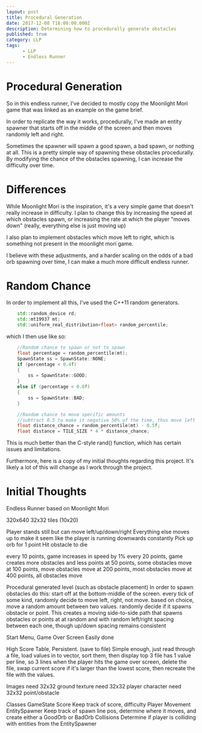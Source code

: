 ```yaml
---
layout: post
title: Procedural Generation
date: 2017-12-08 T18:00:00.000Z
description: Determining how to procedurally generate obstacles
published: true
category: LLP
tags:
      - LLP
      - Endless Runner
---
```


# Procedural Generation
So in this endless runner, I've decided to mostly copy the Moonlight Mori game that was linked as an example on the game brief.

In order to replicate the way it works, procedurally, I've made an entity spawner that starts off in the middle of the screen and then moves randomly left and right.

Sometimes the spawner will spawn a good spawn, a bad spawn, or nothing at all. This is a pretty simple way of spawning these obstacles procedurally.
By modifying the chance of the obstacles spawning, I can increase the difficulty over time.

# Differences
While Moonlight Mori is the inspiration, it's a very simple game that doesn't really increase in difficulty.
I plan to change this by increasing the speed at which obstacles spawn, or increasing the rate at which the player "moves down" (really, everything else is just moving up)

I also plan to implement obstacles which move left to right, which is something not present in the moonlight mori game.

I believe with these adjustments, and a harder scaling on the odds of a bad orb spawning over time, I can make a much more difficult endless runner.

# Random Chance
In order to implement all this, I've used the C++11 random generators.

```C++
	std::random_device rd;
	std::mt19937 mt;
	std::uniform_real_distribution<float> random_percentile;
```

which I then use like so:

```C++
	//Random chance to spawn or not to spawn
	float percentage = random_percentile(mt);
	SpawnState ss = SpawnState::NONE;
	if (percentage < 0.4f)
	{
		ss = SpawnState::GOOD;
	}
	else if (percentage < 0.8f)
	{
		ss = SpawnState::BAD;
	}

	//Random chance to move specific amounts
	//subtract 0.5 to make it negative 50% of the time, thus move left
	float distance_chance = random_percentile(mt) - 0.5f;
	float distance = TILE_SIZE * 4 * distance_chance;
```

This is much better than the C-style rand() function, which has certain issues and limitations.

Furthermore, here is a copy of my initial thoughts regarding this project. It's likely a lot of this will change as I work through the project.

# Initial Thoughts

Endless Runner based on Moonlight Mori

320x640
32x32 tiles
(10x20)

Player stands still but can move left/up/down/right
Everything else moves up to make it seem like the player is running downwards constantly
Pick up orb for 1 point
Hit obstacle to die

every 10 points, game increases in speed by 1%
every 20 points, game creates more obstacles and less points
at 50 points, some obstacles move
at 100 points, move obstacles move
at 200 points, most obstacles move
at 400 points, all obstacles move

Procedural generated level (such as obstacle placement)
	In order to spawn obstacles do this:
	start off at the bottom-middle of the screen. every tick of some kind, randomly decide to move left, right, not move. based on choice, move a random amount between two values. randomly decide if it spawns obstacle or point. This creates a moving side-to-side path that spawns obstacles or points at at random and with random left/right spacing between each one, though up/down spacing remains consistent

Start Menu, Game Over Screen
	Easily done

High Score Table, Persistent. (save to file)
	Simple enough, just read through a file, load values in to vector, sort them, then display top 3
	file has 1 value per line, so 3 lines
	when the player hits the game over screen, delete the file, swap current score if it's larger than the lowest score, then recreate the file with the values.
	
Images
	need 32x32 ground texture
	need 32x32 player character
	need 32x32 point/obstacle
	
Classes
	GameState
		Score
			Keep track of score, difficulty
		Player
			Movement
		EntitySpawner
			Keep track of spawn line pos, determine where it moves, and create either a GoodOrb or BadOrb
		Collisions
			Determine if player is colliding with entities from the EntitySpawner
			
